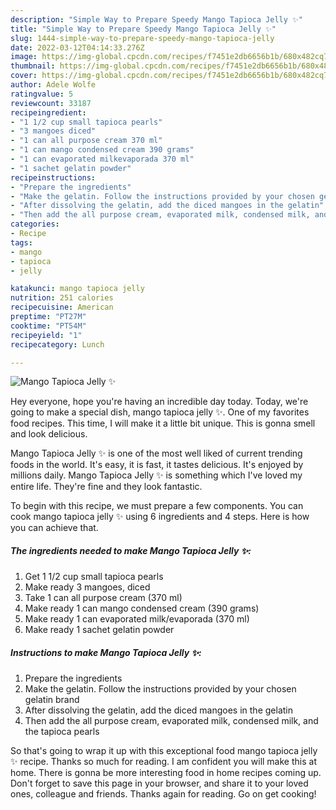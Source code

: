 ```yaml
---
description: "Simple Way to Prepare Speedy Mango Tapioca Jelly ✨"
title: "Simple Way to Prepare Speedy Mango Tapioca Jelly ✨"
slug: 1444-simple-way-to-prepare-speedy-mango-tapioca-jelly
date: 2022-03-12T04:14:33.276Z
image: https://img-global.cpcdn.com/recipes/f7451e2db6656b1b/680x482cq70/mango-tapioca-jelly-recipe-main-photo.jpg
thumbnail: https://img-global.cpcdn.com/recipes/f7451e2db6656b1b/680x482cq70/mango-tapioca-jelly-recipe-main-photo.jpg
cover: https://img-global.cpcdn.com/recipes/f7451e2db6656b1b/680x482cq70/mango-tapioca-jelly-recipe-main-photo.jpg
author: Adele Wolfe
ratingvalue: 5
reviewcount: 33187
recipeingredient:
- "1 1/2 cup small tapioca pearls"
- "3 mangoes diced"
- "1 can all purpose cream 370 ml"
- "1 can mango condensed cream 390 grams"
- "1 can evaporated milkevaporada 370 ml"
- "1 sachet gelatin powder"
recipeinstructions:
- "Prepare the ingredients"
- "Make the gelatin. Follow the instructions provided by your chosen gelatin brand"
- "After dissolving the gelatin, add the diced mangoes in the gelatin"
- "Then add the all purpose cream, evaporated milk, condensed milk, and the tapioca pearls"
categories:
- Recipe
tags:
- mango
- tapioca
- jelly

katakunci: mango tapioca jelly 
nutrition: 251 calories
recipecuisine: American
preptime: "PT27M"
cooktime: "PT54M"
recipeyield: "1"
recipecategory: Lunch

---
```



![Mango Tapioca Jelly ✨](https://img-global.cpcdn.com/recipes/f7451e2db6656b1b/680x482cq70/mango-tapioca-jelly-recipe-main-photo.jpg)

Hey everyone, hope you're having an incredible day today. Today, we're going to make a special dish, mango tapioca jelly ✨. One of my favorites food recipes. This time, I will make it a little bit unique. This is gonna smell and look delicious.

Mango Tapioca Jelly ✨ is one of the most well liked of current trending foods in the world. It's easy, it is fast, it tastes delicious. It's enjoyed by millions daily. Mango Tapioca Jelly ✨ is something which I've loved my entire life. They're fine and they look fantastic.




To begin with this recipe, we must prepare a few components. You can cook mango tapioca jelly ✨ using 6 ingredients and 4 steps. Here is how you can achieve that.

<!--inarticleads1-->

##### The ingredients needed to make Mango Tapioca Jelly ✨:

1. Get 1 1/2 cup small tapioca pearls
1. Make ready 3 mangoes, diced
1. Take 1 can all purpose cream (370 ml)
1. Make ready 1 can mango condensed cream (390 grams)
1. Make ready 1 can evaporated milk/evaporada (370 ml)
1. Make ready 1 sachet gelatin powder




<!--inarticleads2-->

##### Instructions to make Mango Tapioca Jelly ✨:

1. Prepare the ingredients
1. Make the gelatin. Follow the instructions provided by your chosen gelatin brand
1. After dissolving the gelatin, add the diced mangoes in the gelatin
1. Then add the all purpose cream, evaporated milk, condensed milk, and the tapioca pearls




So that's going to wrap it up with this exceptional food mango tapioca jelly ✨ recipe. Thanks so much for reading. I am confident you will make this at home. There is gonna be more interesting food in home recipes coming up. Don't forget to save this page in your browser, and share it to your loved ones, colleague and friends. Thanks again for reading. Go on get cooking!
